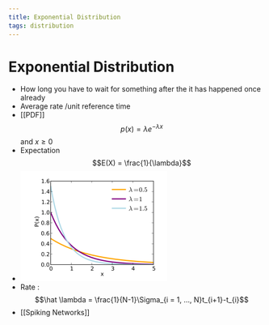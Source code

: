 ```yaml
---
title: Exponential Distribution
tags: distribution
---
```


# Exponential Distribution
- How long you have to wait for something after the it has happened once already
- Average rate /unit reference time
- [[PDF]] $$p(x) = \lambda e^{-\lambda x}$$ and $x \geq 0$
- Expectation $$E(X) = \frac{1}{\lambda}$$
- ![im](assets/Pasted%20Image%2020220319141230.png)
- Rate : $$\hat \lambda = \frac{1}{N-1}\Sigma_{i = 1, …, N}t_{i+1}-t_{i}$$
- [[Spiking Networks]]




































































